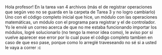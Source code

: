 Hola profesor! En la tarea van 4 archivos (más el de registrar operaciones que según veo no se guarda en la carpeta de Tarea 3 y no logro cambiarlo) Uno con el código completo inicial que hice, un módulo con las operaciones matemáticas, un módulo con el programa para registrar y el de controlador. Yo le envié un correo acerca de que no me estaba funcionando importar los módulos, logré solucionarlo (no tengo la menor idea como), le aviso por si vuelve aparecer ese error por lo cual puse el código completo tambien en caso de que eso pase, porque como lo arreglé traveseando no sé si a usted le vaya a correr :c